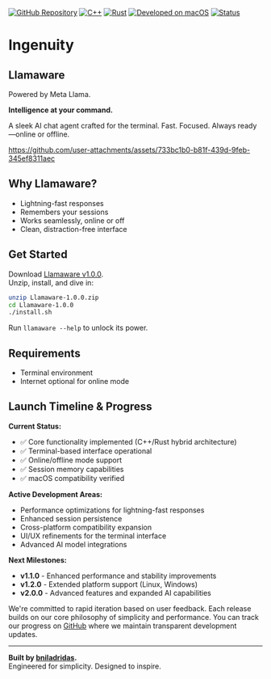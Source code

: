 [![GitHub Repository](https://img.shields.io/badge/GitHub-Repository-blue.svg)](https://github.com/ingenuity-app)
[![C++](https://img.shields.io/badge/C+%2B-purple.svg)](https://cplusplus.com/)
[![Rust](https://img.shields.io/badge/Rust-orange.svg?logo=rust)](https://www.rust-lang.org/)
[![Developed on macOS](https://img.shields.io/badge/Developed%20on-macOS-black.svg?logo=apple)](https://www.apple.com/macos/)
[![Status](https://img.shields.io/badge/Status-✓-green.svg)](https://github.com/ingenuity-app)

# Ingenuity

## Llamaware
Powered by Meta Llama.

**Intelligence at your command.**

A sleek AI chat agent crafted for the terminal. Fast. Focused. Always ready—online or offline.

https://github.com/user-attachments/assets/733bc1b0-b81f-439d-9feb-345ef8311aec

## Why Llamaware?

- Lightning-fast responses  
- Remembers your sessions  
- Works seamlessly, online or off  
- Clean, distraction-free interface  

## Get Started

Download [Llamaware v1.0.0](https://github.com/bniladridas/Llamaware/archive/refs/tags/v1.0.0.zip).  
Unzip, install, and dive in:  

```bash  
unzip Llamaware-1.0.0.zip  
cd Llamaware-1.0.0  
./install.sh  
```  

Run `llamaware --help` to unlock its power.

## Requirements

- Terminal environment  
- Internet optional for online mode  

## Launch Timeline & Progress

**Current Status:**
- ✅ Core functionality implemented (C++/Rust hybrid architecture)
- ✅ Terminal-based interface operational
- ✅ Online/offline mode support
- ✅ Session memory capabilities
- ✅ macOS compatibility verified

**Active Development Areas:**
- Performance optimizations for lightning-fast responses
- Enhanced session persistence
- Cross-platform compatibility expansion
- UI/UX refinements for the terminal interface
- Advanced AI model integrations

**Next Milestones:**
- **v1.1.0** - Enhanced performance and stability improvements
- **v1.2.0** - Extended platform support (Linux, Windows)
- **v2.0.0** - Advanced features and expanded AI capabilities

We're committed to rapid iteration based on user feedback. Each release builds on our core philosophy of simplicity and performance. You can track our progress on [GitHub](https://github.com/ingenuity-app) where we maintain transparent development updates.

---

**Built by [bniladridas](https://github.com/bniladridas).**  
Engineered for simplicity. Designed to inspire.